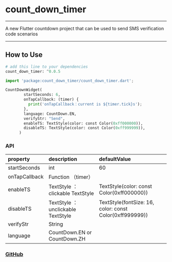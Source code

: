 # count_down_timer

------
A new Flutter  countdown project that can be used to send SMS verification code scenarios


------

## How to Use

```python
# add this line to your dependencies
count_down_timer: ^0.0.5
```

```python
import 'package:count_down_timer/count_down_timer.dart';

```

```python
CountDownWidget(
        startSeconds: 6,
        onTapCallback: (timer) {
          print('onTapCallback：current is ${timer.tick}s');
        },
        language: CountDown.EN,
        verifyStr: "Send",
        enableTS: TextStyle(color: const Color(0xff000000)),
        disableTS: TextStyle(color: const Color(0xff999999)),
      )
```
### API

| property        | description  |defaultValue
| :--------   | :-----  |:-----
| startSeconds     | int    |60
| onTapCallback        | Function （timer） |
| enableTS        | TextStyle ： clickable TextStyle|TextStyle(color: const Color(0xff000000))
| disableTS        | TextStyle ： unclickable TextStyle  |TextStyle(fontSize: 16, color: const Color(0xff999999))
| verifyStr        | String  |
| language        | CountDown.EN or CountDown.ZH  |

###  [GitHub](https://github.com/manburenshenglu/count_down_widget)



